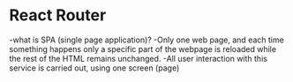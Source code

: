 # React Router
-what is SPA (single page application)?
-Only one web page, and each time something happens only a specific part of the webpage is reloaded while the rest of the HTML remains unchanged.
-All user interaction with this service is carried out, using one screen (page)

